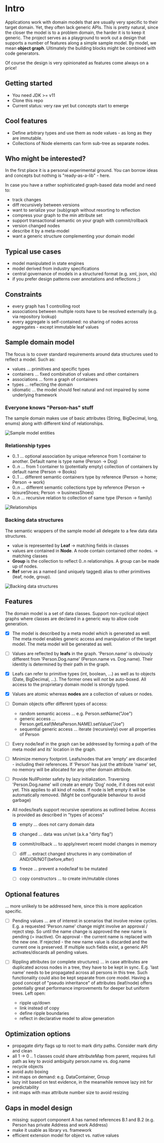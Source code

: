 # Intro
Applications work with domain models that are usually very specific to their target domain. Yet, they
often lack generic APIs. This is pretty natural, since the closer the model is to a problem domain, 
the harder it is to keep it generic.
The project serves as a playground to work out a design that supports a number of features along a
simple sample model. By model, we mean **object graph**.
Ultimately the building blocks might be combined with code generators.

Of course the design is very opinionated as features come always on a price!

## Getting started
- You need JDK >= v11
- Clone this repo
- Current status: very raw yet but concepts start to emerge

## Cool features
- Define arbitrary types and use them as node values - as long as they are immutable.
- Collections of Node elements can form sub-tree as separate nodes. 

## Who might be interested?
In the first place it is a personal experimental ground. You can borrow ideas and concepts but 
nothing is "ready-as-a-lib" - here.

In case you have a rather sophisticated graph-based data model and need to:
- track changes
- diff recursively between versions
- want to serialize your (sub)graph without resorting to reflection
- compress your graph to the min attribute set
- support transactional semantic on your graph with commit/rollback
- version changed nodes
- describe it by a meta-model
- want a generic structure complementing your domain model

## Typical use cases
- model manipulated in state engines
- model derived from industry specifications
- central governance of models in a structured format (e.g. xml, json, xls)
- if you prefer design patterns over annotations and reflections ;)

## Constraints
- every graph has 1 controlling root
- associations between multiple roots have to be resolved externally (e.g. via repository lookup)
- every aggregate is self-contained: no sharing of nodes across aggregates - except immutable leaf values

## Sample domain model
The focus is to cover standard requirements around data structures used to reflect a model. 
Such as:
- values ... primitives and specific types
- containers ... fixed combination of values and other containers
- associations ... form a graph of containers
- types ... reflecting the domain
- idiomatic ... the model should feel natural and not impaired by some underlying framework

### Everyone knows "Person-has" stuff
The sample domain makes use of basic attributes (String, BigDecimal, long, enums) along with 
different kind of relationships.
 
![Sample model entities](./doc/pics/1_small.png)

### Relationship types
- 0..1 ... optional association by unique reference from 1 container to another. Default name is type name (Person -> Dog)
- 0..n ... from 1 container to (potentially empty) collection of containers by default name (Person -> Books) 
- 0..1 ... different semantic containers type by reference (Person -> home; Person -> work)
- 0..n ... different semantic collections type by reference (Person -> leisureShoes; Person -> businessShoes)
- 0..n ... recursive relation to collection of same type (Person -> family)

![Relationships](./doc/pics/2_small.png)

### Backing data structures

The semantic wrappers of the sample model all delegate to a few data data structures. 
- value is represented by **Leaf** -> matching fields in classes
- values are contained in **Node**. A node contain contained other nodes. -> matching classes
- **Group** is the collection to reflect 0..n relationships. A group can be made up of nodes.
- **Ref** serve as a named (and uniquely tagged) alias to other primitives (leaf, node, group).

![Backing data structures](./doc/pics/3_small.png)


## Features
The domain model is a set of data classes. Support non-cyclical object graphs where classes are 
declared in a generic way to allow code generation.

- [x] The model is described by a meta model which is generated as well. The meta model 
    enables generic access and manipulation of the target model. The meta model will be generated as 
    well.

- [ ] Values are reflected by **leafs** in the graph. 'Person.name' is obviously different from 
    'Person.Dog.name' (Person.name vs. Dog.name). Their identity is determined by their path in the 
    graph. 

- [x] Leafs can refer to primitive types (int, boolean, ...) as well as to objects (Date, 
    BigDecimal, ...). The former ones will _not_ be auto-boxed. All access to the proprietary domain 
    model is strongly typed.

- [x] Values are atomic whereas **nodes** are a collection of values or nodes.

- [ ] Domain objects offer different types of access:
    - random semantic access ... e.g. Person.setName("Joe")
    - generic access ... Person.getLeaf(MetaPerson.NAME).setValue("Joe")
    - sequential generic access ... iterate (recursively) over all properties of Person

- [ ] Every node/leaf in the graph can be addressed by forming a path of the meta model and its' 
    location in the graph.

- [ ] Minimize memory footprint. Leafs/nodes that are 'empty' are discarded - including 
    their references. If 'Person' has just the attribute 'name' set, no memory will be allocated for 
    any other domain attribute. 

- [ ] Provide NullPointer safety by lazy initialization. Traversing 'Person.Dog.name' will create an 
    empty 'Dog' node, if it does not exist yet. This applies to all kind of nodes. If node is left 
    empty it will be automatically removed. (Might be configurable behaviour to avoid garbage) 
 
- All nodes/leafs support recursive operations as outlined below. Access is provided as described in 
    "types of access"
    - [x] empty ... does not carry domain data
    - [x] changed ... data was un/set (a.k.a "dirty flag")
    - [x] commit/rollback ... to apply/revert recent model changes in memory
    - [ ] diff ... extract changed structures in any combination of AND/OR/NOT(before,after)
    - [x] freeze ... prevent a node/leaf to be mutated
    - [ ] copy constructors ... to create im/mutable clones
    
 
## Optional features
... more unlikely to be addressed here, since this is more application specific.
- [ ] Pending values ... are of interest in scenarios that involve review cycles.
    E.g. a requested 'Person.name' change might involve an approval / reject step. So until the name 
    change is approved the new name is pending (= inactive). On approval - the current name is replaced 
    with the new one. If rejected - the new name value is discarded and the current one is preserved. 
    If multiple such fields exist, a generic API activates/discards all pending values.

- [ ] Rippling attributes (or complete structures) ... in case attributes are duplicated across nodes
    in a tree, they have to be kept in sync. E.g. 'last name' needs to be propagated across all persons
    in this tree. Such functionality could also be kept separate from core model. Having a good concept
    of "pseudo inheritance" of attributes (leaf/node) offers potentially great performance improvements 
    for deeper but uniform trees. Left open:
    - ripple up/down
    - link instead of copy
    - define ripple boundaries
    - reflect in declarative model to allow generation
   

## Optimization options
- propagate dirty flags up to root to mark dirty paths. Consider mark dirty and clean
- all 1 -> 0 .. 1 classes could share attributeMap from parent, requires full path as key 
    to avoid ambiguity person.name vs. dog.name
- recycle objects
- avoid auto boxing
- init maps on demand: e.g. DataContainer, Group
- lazy init based on test evidence, in the meanwhile remove lazy init for predictability
- init maps with max attribute number size to avoid resizing

## Gaps in model design
- missing: support component A has named references B.1 and B.2 
  (e.g. Person has private Address and work Address)
- make it usable as library vs. framework
- efficient extension model for object vs. native values
